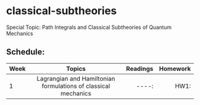 # classical-subtheories
Special Topic: Path Integrals and Classical Subtheories of Quantum Mechanics

## Schedule:

| Week     |     Topics    |  Readings | Homework  |
|----------|:-------------:|------:|------:|
|1|Lagrangian and Hamiltonian formulations of classical mechanics|----:|HW1:|
